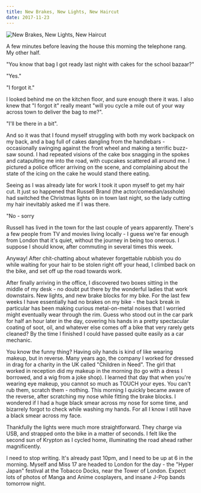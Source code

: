 ```yaml
---
title: New Brakes, New Lights, New Haircut
date: 2017-11-23
---
```


![New Brakes, New Lights, New Haircut](https://source.unsplash.com/7QCBakMyDCE/1600x900)

A few minutes before leaving the house this morning the telephone rang. My other half.

"You know that bag I got ready last night with cakes for the school bazaar?"

"Yes."

"I forgot it."

I looked behind me on the kitchen floor, and sure enough there it was. I also knew that "I forgot it" really meant "will you cycle a mile out of your way across town to deliver the bag to me?".

"I'll be there in a bit".

And so it was that I found myself struggling with both my work backpack on my back, and a bag full of cakes dangling from the handlebars - occasionally swinging against the front wheel and making a terrific buzz-saw sound. I had repeated visions of the cake box snagging in the spokes and catapulting me into the road, with cupcakes scattered all around me. I pictured a police officer arriving on the scene, and complaining about the state of the icing on the cake he would stand there eating.

Seeing as I was already late for work I took it upon myself to get my hair cut. It just so happened that Russell Brand (the actor/comedian/asshole) had switched the Christmas lights on in town last night, so the lady cutting my hair inevitably asked me if I was there.

"No - sorry

Russell has lived in the town for the last couple of years apparently. There's a few people from TV and movies living locally - I guess we're far enough from London that it's quiet, without the journey in being too onerous. I suppose I should know, after commuting in several times this week.

Anyway! After chit-chatting about whatever forgettable rubbish you do while waiting for your hair to be stolen right off your head, I climbed back on the bike, and set off up the road towards work.

After finally arriving in the office, I discovered two boxes sitting in the middle of my desk - no doubt put there by the wonderful ladies that work downstairs. New lights, and new brake blocks for my bike. For the last few weeks I have essentially had no brakes on my bike - the back break in particular has been making curious metal-on-metal noises that I worried might eventually wear through the rim. Guess who stood out in the car park for half an hour later in the day, covering his hands in a pretty spectacular coating of soot, oil, and whatever else comes off a bike that very rarely gets cleaned? By the time I finished I could have passed quite easily as a car mechanic.

You know the funny thing? Having oily hands is kind of like wearing makeup, but in reverse. Many years ago, the company I worked for dressed in drag for a charity in the UK called "Children in Need". The girl that worked in reception did my makeup in the morning (to go with a dress I borrowed, and a wig from a joke shop). I learned that day that when you're wearing eye makeup, you cannot so much as TOUCH your eyes. You can't rub them, scratch them - nothing. This morning I quickly became aware of the reverse, after scratching my nose while fitting the brake blocks. I wondered if I had a huge black smear across my nose for some time, and bizarrely forgot to check while washing my hands. For all I know I still have a black smear across my face.

Thankfully the lights were much more straightforward. They charge via USB, and strapped onto the bike in a matter of seconds. I felt like the second sun of Krypton as I cycled home, illuminating the road ahead rather magnificently.

I need to stop writing. It's already past 10pm, and I need to be up at 6 in the morning. Myself and Miss 17 are headed to London for the day - the "Hyper Japan" festival at the Tobacco Docks, near the Tower of London. Expect lots of photos of Manga and Anime cosplayers, and insane J-Pop bands tomorrow night.
